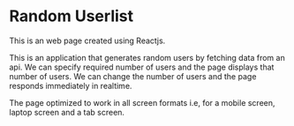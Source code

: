# Random Userlist

This is an web page created using Reactjs.

This is an application that generates random users by fetching data from an api. We can specify required number of users and the page displays that number of users. We can change the number of users and the page responds immediately in realtime.

The page optimized to work in all screen formats i.e, for a mobile screen, laptop screen and a tab screen.

